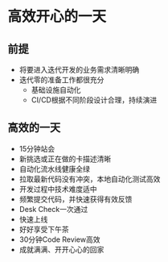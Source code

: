 # 高效开心的一天

## 前提
* 将要进入迭代开发的业务需求清晰明确
* 迭代零的准备工作都很充分
    * 基础设施自动化
    * CI/CD根据不同阶段设计合理，持续演进
    

## 高效的一天

* 15分钟站会
* 新挑选或正在做的卡描述清晰
* 自动化流水线健康全绿
* 拉取最新代码没有冲突，本地自动化测试高效
* 开发过程中技术难度适中
* 频繁提交代码，并快速获得有效反馈
* Desk Check一次通过
* 快速上线
* 好好享受下午茶
* 30分钟Code Review高效
* 成就满满、开开心心的回家


